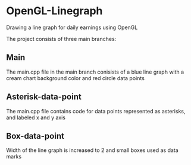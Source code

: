 # OpenGL-Linegraph
Drawing a line graph for daily earnings using OpenGL

The project consists of three main branches:
## Main
  The main.cpp file in the main branch conisists of a blue line graph with a cream chart background color and red circle data points
  
## Asterisk-data-point
  The main.cpp file contains code for data points represented as asterisks, and labeled x and y axis
  
## Box-data-point
  Width of the line graph is increased to 2 and small boxes used as data marks
